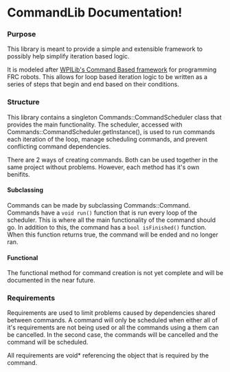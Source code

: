 # CommandLib Documentation!

### Purpose
This library is meant to provide a simple and extensible framework to possibly help simplify iteration based logic.

It is modeled after [WPILib's Command Based framework](https://docs.wpilib.org/en/stable/docs/software/commandbased/what-is-command-based.html) for programming FRC robots. This allows for loop based iteration logic to be written as a series of steps that begin and end based on their conditions.

### Structure
This library contains a singleton Commands::CommandScheduler class that provides the main functionality. The scheduler, accessed with Commands::CommandScheduler.getInstance(), is used to run commands each iteration of the loop, manage scheduling commands, and prevent conflicting command dependencies.

There are 2 ways of creating commands. Both can be used together in the same project without problems. However, each method has it's own benifits.

#### Subclassing

Commands can be made by subclassing Commands::Command. Commands have a `void run()` function that is run every loop of the scheduler. This is where all the main functionality of the command should go. In addition to this, the command has a `bool isFinished()` function. When this function returns true, the command will be ended and no longer ran.

#### Functional

The functional method for command creation is not yet complete and will be documented in the near future.

### Requirements

Requirements are used to limit problems caused by dependencies shared between commands. A command will only be scheduled when either all of it's requirements are not being used or all the commands using a them can be cancelled. In the second case, the commands will be cancelled and the command will be scheduled.

All requirements are void* referencing the object that is required by the command.